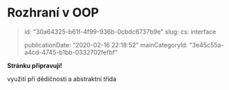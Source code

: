 Rozhraní v OOP
==============

> id: "30a64325-b61f-4f99-936b-0cbdc6737b9e"
> slug:
> 	cs: interface
> 
> publicationDate: "2020-02-16 22:18:52"
> mainCategoryId: "3e45c55a-a4cd-4745-b1bb-0332702fefbf"

**Stránku připravuji!**

využití při dědičnosti a abstraktní třída
